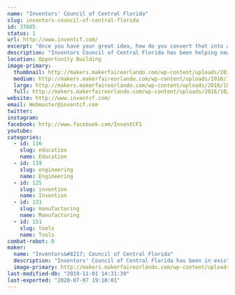 ```yaml
---
name: "Inventors' Council of Central Florida"
slug: inventors-council-of-central-florida
id: 37085
status: 1
url: http://www.inventcf.com/
excerpt: "Once you have your great idea, how do you convert that into a product?  Inventors' Council of Central Florida offers free guidance to help you navigate the product development world.  Participate in market surveys which will define future products and WIN PRIZES.  Come to one of our meetings on the first Saturday of each month."
description: "Inventors Council of Central Florida has been helping new inventors for over 42 years.  Once you have your great idea, how do you convert that into a product?  ICCF offers free guidance to help you navigate the product development world.  Come to one of our meetings on the first Saturday of each month at FamiLAB in Longwood or the National Entrepreneur's Center in Orlando Fashion Square."
location: Opportunity Building
image-primary:
  thumbnail: http://makers.makerfaireorlando.com/wp-content/uploads/2016/10/ICCF-Poster-48x24-1.jpg
  medium: http://makers.makerfaireorlando.com/wp-content/uploads/2016/10/ICCF-Poster-48x24-1.jpg
  large: http://makers.makerfaireorlando.com/wp-content/uploads/2016/10/ICCF-Poster-48x24-1.jpg
  full: http://makers.makerfaireorlando.com/wp-content/uploads/2016/10/ICCF-Poster-48x24-1.jpg
website: http://www.inventcf.com/
email: Webmaster@inventcf.com
twitter: 
instagram: 
facebook: http://www.facebook.com/InventCF1
youtube: 
categories:
  - id: 116
    slug: education
    name: Education
  - id: 119
    slug: engineering
    name: Engineering
  - id: 125
    slug: invention
    name: Invention
  - id: 131
    slug: manufacturing
    name: Manufacturing
  - id: 151
    slug: tools
    name: Tools
combat-robot: 0
maker:
  name: "Inventors&#8217; Council of Central Florida"
  description: "Inventors' Council of Central Florida has been in existence for over 40 years.  We offer free information and support to inventors of all ages to help them determine the next step in the development of their ideas."
  image-primary: http://makers.makerfaireorlando.com/wp-content/uploads/2015/05/20140914-023-OMF-ICCF-S.jpg
last-modified-db: "2019-11-01 14:31:39"
last-exported: "2020-07-07 19:10:01"
---
```

